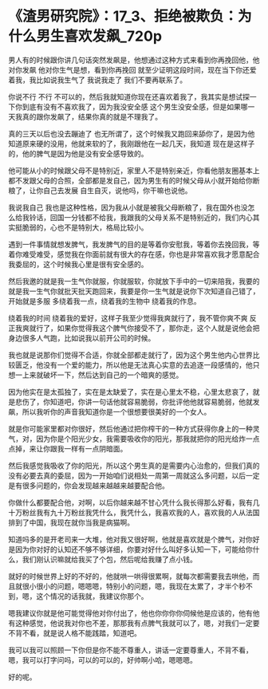# 《渣男研究院》：17_3、拒绝被欺负：为什么男生喜欢发飙_720p

男人有的时候跟你讲几句话突然发飙是，他想通过这种方式来看到你再挽回他，他对你发飙 他对你生气是想，看到你再挽回 就至少证明这段时间，现在当下你还爱着我，我比如说我生气了 我说我走了 我们不要再联系了。

你说不行 不行 不可以的，然后我就知道你现在还喜欢着我了，我其实是想试探一下你到底有没有不喜欢我了，因为我没安全感 这个男生没安全感，但是如果哪一天我真的跟你发飙了，结果你真的就是不理我了。

真的三天以后也没去蹦迪了 也无所谓了，这个时候我又跑回来舔你了，是因为他知道原来硬的没用，他就来软的了，我刚跟他在一起几天，我知道 现在是这样子的，他的脾气是因为他是没有安全感导致的。

他可能从小的时候跟父母不是特别近，家里人不是特别亲近，你看他朋友圈基本上都不发跟父母的合照，全部都是发自己，因为男生有的时候父母从小就开始给你断粮了，让你自己去发展 自生自灭，说他吗，你干嘛也说他。

我说我自己 我也是这种性格，因为我从小就是被我父母断粮了，我在国外也没怎么给我铃话，回国一分钱都不给我，我跟我的父母关系不是特别近的，我们内心其实挺脆弱的，心也不是特别大，格局比较小。

遇到一件事情就想发脾气，我发脾气的目的是等着你安慰我，等着你去挽回我，等着你难受难受，感觉我在你面前就有很大的存在感，你也是非常喜欢我才愿意配合我委屈的，这个时候我心里是很有安全感的。

然后我邀的就是我一生气你就服，你就服软，你就放下手中的一切来陪我，我要的就是我一生气你就批天批天跑回来，我要是你一生气就是说你下次知道自己错了，开始就是多服 多绕着我一点，绕着我的生物中 绕着我的作息。

绕着我的时间 绕着我的爱好，这样子我至少觉得我爽就行了，我不管你爽不爽 反正我爽就行了，如果你觉得我这个脾气你接受不了，那你走，这个人就是说他会把身边很多人气跑，比如说我以前开公司的时候。

我也就是说那你们觉得不合适，你就全部都走就行了，因为这个男生他内心世界比较匮乏，他没有一个爱的能力，所以他是无法真心实意的去追逐一段感情的，他只想一上来就破坏一下，然后达到自己的一个暗爽的感觉。

因为他实在是太孤独了，实在是太缺爱了，实在是心里太不稳，心里太悲哀了，就是悲伤了，你知道吧，你讲一句话他就容易脆弱，你批评他他就容易脆弱，他就发飙，所以我听你的声音我知道你是一个很想要很美好的一个女人。

就是你可能家里都对你很好，然后他通过把你榨干的一种方式获得你身上的一种灵气，对，因为你是个阳光少女，我需要吸收你的阳光，那我就把你的阳光给炸一点点掉，来让你跟我一样有一点阴暗面。

然后我感觉我吸收了你的阳光，所以这个男生真的是需要内心治愈的，但我们真的没有必要去真的委屈，因为一开始咱们说相处一周第一周就这么多问题，以后一定是有很多问题的，你会发现越来越越来越要配合他。

你做什么都要配合他，对啊，以后你越来越不甘心凭什么我长得那么好看，我有几十万粉丝我有九十万粉丝我凭什么，我凭什么，我喜欢我的人，喜欢我的人从法国排到了中国，我现在就你当我是病猫啊。

知道吗多的是开老司来一大堆，他对我又很好啊，他就是喜欢就是个脾气，对你好是因为你对好的认知还不够不够详细，你要对好什么叫好多认知一下，可能给你什么，我们刚认识嘛就给我买了个包，然后呢给我赚了点小钱。

就好的时候世界上好的不好的，他就哄一哄得很累啊，就每次都需要我去哄他，而且就很小很小的问题，嗯嗯嗯，特别小的问题，嗯，我现在太累了，才半个秒不到，嗯，这个情况的话我就，我建议你那个。

嗯我建议你就是他可能觉得他对你付出了，他也你你你你伺候他是应该的，他有他有这种感觉，他说我对你也不差，那那我有点脾气我就可以了，嗯，对我们一定要不背不看，就是说人格不能践踏，知道吧。

我可以我可以照顾一下你但是你不能不尊重人，讲话一定要尊重人，不背不看，嗯，我可以打字问吗，可以的可以的，好帅啊小哈，嗯嗯嗯。

好的呢。